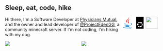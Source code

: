 ## Sleep, eat, code, hike

<img src="https://static.wikia.nocookie.net/minecraft/images/f/fe/GrassNew.png/revision/latest/scale-to-width-down/40" width="40" height="40" align="right"/>
<img src="https://raw.githubusercontent.com/devicons/devicon/d98a72cb9a6d8e543ddbddc32bac231572349e96/icons/ubuntu/ubuntu-plain.svg" alt="bootstrap" width="40" height="40" align="right"/>
<img src="https://raw.githubusercontent.com/devicons/devicon/master/icons/java/java-original.svg" alt="bootstrap" width="40" height="40" align="right"/>

Hi there, I'm a Software Developer at [Physicians Mutual](https://physiciansmutual.com), and the owner and lead developer of [@ProjectEdenGG](https://github.com/ProjectEdenGG), a community minecraft server. If I'm not coding, I'm hiking with my dog.

<img align="right" width="50%" src="https://github-readme-stats.vercel.app/api/wakatime?username=GriffinCodes&layout=compact&bg_color=00000000&text_color=858585&title_color=915bf5&hide_border=true&custom_title=Weekly%20Stats" />

<img align="left" width="45%" src="https://github-readme-stats.vercel.app/api?username=GriffinCodes&show_icons=true&theme=radical&custom_title=GitHub%20Stats&bg_color=00000000&text_color=858585&title_color=915bf5&hide_border=true&disable_animations=true" />
